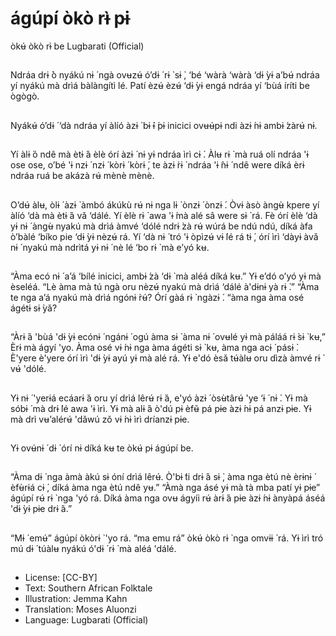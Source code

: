 # ágúpí òkò rɨ̀ pɨ
òkʉ́ òkò rɨ̀ be
Lugbarati (Official)

##
Ndráa drɨ ̀ò nyákú nɨ ́ ngà ovʉzʉ́ ó’dɨ ́ rɨ ̀ sɨ ̀, ‘bé
‘wàrà ‘wàrà ‘dɨ ̀yɨ a’bʉ́ ndráa yí nyákú mà drìá
bàlàngítì lé. Patí èzʉ́ èzʉ́ ‘dɨ ̀yɨ engá ndráa yí
‘bùá íríti be ògògò.


##
Nyákʉ́ ó’dɨ ́ ‘dà ndráa yí àlíó àzɨ ́ bɨ ̀ɨ ́pɨ inicici
ovʉʉ́pɨ ndi àzɨ ́nɨ ambɨ ́zàrʉ́ nɨ.


##
Yí àlɨ ́ó ndê mà ètɨ ́á èlè órí àzɨ ́ nɨ
yɨ ndráa ìrì cɨ ́. Àlʉ rɨ ̀ mà ruá olí
ndráa 'ɨ ose ose, o’bé 'ɨ nzɨ ́ nzɨ ́
kòrɨ ́ kòrɨ ́, te àzɨ ́rɨ ̀ ndráa 'ɨ ̂nɨ ́ ndê
were díká èrɨ ndráa ruá be
akázà rʉ́ mènè mènè.


##
O’dʉ́ àlʉ, òlɨ ́ àzɨ ̀ àmbó ákúkù rʉ́ nɨ nga lɨ ́ ònzɨ ́
ònzɨ ́.
Òvɨ àsò àngʉ̀ kpere yí àlíó ‘dà mà ètɨ ́á vǎ ‘dálé.
Yí èlè rɨ ̀ awa 'ɨ ́mà alé sâ were sɨ ̀ rá.
Fè órí èlè ‘dà yɨ nɨ ́ àngʉ̀ nyakú mà drìá àmvé
‘dólé ndrɨ ̀zà rʉ́ wúrá be ndú ndú, díká àfa
ò’bàlé ‘bíko pie ‘dɨ ̀yɨ nèzʉ́ rá.
Yí ‘dà nɨ ́ tró 'ɨ òpìzʉ́ vɨ ́lé rá tɨ ́, órí ìrì ‘dàyɨ àvǎ nɨ ́
nyakú mà ndrìtá yɨ nɨ ́ nè lé ‘bo rɨ ̀ mà e’yó kʉ.


##
“Àma ecó nɨ ́ a’á ‘bílé inicici, ambɨ ́zà ‘dɨ ̀ mà aléá díká kʉ.” Yɨ e’dó o’yó yɨ mà
èseléá. “Lè àma mà tú ngà oru nèzʉ́ nyakú mà drìá ‘dálé à'dɨnɨ yà rɨ ̀.” “Àma te
nga a’á nyakú mà drìá ngónɨ ̀rʉ́? Órí gàá rɨ ̀ ngàzɨ ́. “àma nga àma osé ágétɨ sɨ ̀yǎ?

##
“Àrɨ ́á 'bùá 'dɨ ̀yɨ ecónɨ ́ ngánɨ ́ ogú àma sɨ ̀ àma nɨ ́
ovʉlé yɨ mà páláá rɨ ̀sɨ ̀ kʉ,” Èrɨ mà ágyí 'yo. Àma
osé vɨ ́nɨ nga àma ágéti sɨ ̀ kʉ, àma nga acɨ ́ pásɨ ̀.
È'yere è'yere órí ìrì 'dɨ ̀yɨ ayú yɨ mà alé rá. Yɨ
e'dó èsǎ tʉ́àlʉ oru dìzà àmvé rɨ ̀ vʉ́ 'dólé.


##
Yɨ nɨ ́ 'yerɨá ecáarɨ ̀á oru yí drìá lêrʉ́ rɨ ̀á, e'yó àzɨ ́
òsʉ̀târʉ́ 'ye ‘ɨ ́ nɨ ̀. Yɨ mà sóbɨ ́ mà drɨ ̀lé awa 'ɨ ìrì.
Yɨ mà alɨ ́á ò'dú pɨ èfʉ̌ pá pɨe àzɨ ́nɨ pá anzɨ pɨe. Yɨ
mà drì vʉ’alérʉ́ 'dǎwú zǒ vɨ ́nɨ ìrì dríanzɨ pɨe.


##
Yɨ ovʉ́nɨ ́ dɨ ́ órí nɨ díká kʉ te òkʉ́ pɨ ágúpí be.


##
“Àma dɨ ́ nga àmà àkú sɨ óní drìá
lêrʉ́. Ò'bɨ ́ti drɨ ́á sɨ ̀, àma nga ètú
nè èrɨnɨ ́ èfʉ̀rɨá cɨ ́, díká àma nga
ètú ndê yʉ.”
“Àmà nga ásé yɨ mà tà mba patí
yɨ pɨe” ágúpí rʉ́ rɨ ̀ nga 'yó rá.
Díká àma nga ovʉ ágyíi rʉ́ àrɨ ́á
pɨe àzɨ ́nɨ ànyàpá áséá 'dɨ ̀yɨ pɨe
drɨ ́á.”


##
“Mɨ ́ emʉ́” ágúpí òkòrɨ ̀ 'yo rá.
“ma emu rá” òkʉ́ òkò rɨ ̀ nga omvɨɨ ́ rá.
Yɨ ìrì tró mú dɨ ́ túàlʉ nyákú ó'dɨ ́ rɨ ̀ mà aléá 'dálé.

##
* License: [CC-BY]
* Text: Southern African Folktale
* Illustration: Jemma Kahn
* Translation: Moses Aluonzi
* Language: Lugbarati (Official)
